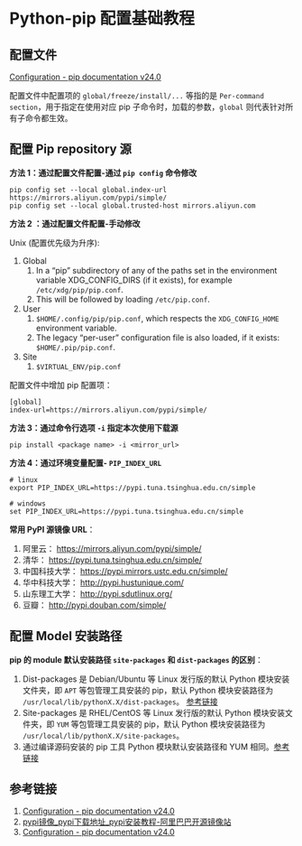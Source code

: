 # Python-pip 配置基础教程

## 配置文件

[Configuration - pip documentation v24.0](https://pip.pypa.io/en/stable/topics/configuration/)

配置文件中配置项的 `global/freeze/install/...` 等指的是 `Per-command section`，用于指定在使用对应 pip 子命令时，加载的参数，`global` 则代表针对所有子命令都生效。

## 配置 Pip repository 源

**方法 1：通过配置文件配置-通过 `pip config` 命令修改**

```shell
pip config set --local global.index-url https://mirrors.aliyun.com/pypi/simple/
pip config set --local global.trusted-host mirrors.aliyun.com
```

**方法 2 ：通过配置文件配置-手动修改**

Unix (配置优先级为升序):
1. Global
	1. In a “pip” subdirectory of any of the paths set in the environment variable XDG_CONFIG_DIRS (if it exists), for example `/etc/xdg/pip/pip.conf`.
	2. This will be followed by loading `/etc/pip.conf`.
2. User
	1. `$HOME/.config/pip/pip.conf`, which respects the `XDG_CONFIG_HOME` environment variable.
	2. The legacy “per-user” configuration file is also loaded, if it exists: `$HOME/.pip/pip.conf`.
3. Site
	1. `$VIRTUAL_ENV/pip.conf`

配置文件中增加 pip 配置项：
```
[global]
index-url=https://mirrors.aliyun.com/pypi/simple/
```

**方法 3：通过命令行选项 `-i` 指定本次使用下载源**

```shell
pip install <package name> -i <mirror_url>
```

**方法 4：通过环境变量配置- `PIP_INDEX_URL`**

```
# linux
export PIP_INDEX_URL=https://pypi.tuna.tsinghua.edu.cn/simple

# windows
set PIP_INDEX_URL=https://pypi.tuna.tsinghua.edu.cn/simple
```

**常用 PyPI 源镜像 URL**：

1. 阿里云： https://mirrors.aliyun.com/pypi/simple/
2. 清华： https://pypi.tuna.tsinghua.edu.cn/simple/
3. 中国科技大学： https://pypi.mirrors.ustc.edu.cn/simple/
4. 华中科技大学： http://pypi.hustunique.com/
5. 山东理工大学： http://pypi.sdutlinux.org/
6. 豆瓣： http://pypi.douban.com/simple/

## 配置 Model 安装路径

**pip 的 module 默认安装路径 `site-packages` 和 `dist-packages` 的区别**：
1. Dist-packages 是 Debian/Ubuntu 等 Linux 发行版的默认 Python 模块安装文件夹，即 `APT` 等包管理工具安装的 pip，默认 Python 模块安装路径为 `/usr/local/lib/pythonX.X/dist-packages`。 [参考链接](https://blog.csdn.net/huiseguiji1/article/details/45111891)
2. Site-packages 是 RHEL/CentOS 等 Linux 发行版的默认 Python 模块安装文件夹，即 `YUM` 等包管理工具安装的 pip，默认 Python 模块安装路径为 `/usr/local/lib/pythonX.X/site-packages`。
3. 通过编译源码安装的 pip 工具 Python 模块默认安装路径和 YUM 相同。[参考链接](https://blog.csdn.net/huiseguiji1/article/details/45111891)

## 参考链接
1. [Configuration - pip documentation v24.0](https://pip.pypa.io/en/stable/topics/configuration/)
2. [pypi镜像\_pypi下载地址\_pypi安装教程-阿里巴巴开源镜像站](https://developer.aliyun.com/mirror/pypi?spm=a2c6h.13651102.0.0.3e221b110KOHKi)
3. [Configuration - pip documentation v24.0](https://pip.pypa.io/en/stable/topics/configuration/)